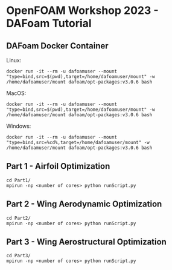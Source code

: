 OpenFOAM Workshop 2023 - DAFoam Tutorial
========================================

DAFoam Docker Container
-----------------------

Linux:
```console
docker run -it --rm -u dafoamuser --mount "type=bind,src=$(pwd),target=/home/dafoamuser/mount" -w /home/dafoamuser/mount dafoam/opt-packages:v3.0.6 bash
```

MacOS:
```console
docker run -it --rm -u dafoamuser --mount "type=bind,src=$(pwd),target=/home/dafoamuser/mount" -w /home/dafoamuser/mount dafoam/opt-packages:v3.0.6 bash
```

Windows:

```console
docker run -it --rm -u dafoamuser --mount "type=bind,src=%cd%,target=/home/dafoamuser/mount" -w /home/dafoamuser/mount dafoam/opt-packages:v3.0.6 bash
```

Part 1 - Airfoil Optimization
-----------------------------

```
cd Part1/
mpirun -np <number of cores> python runScript.py
```
Part 2 - Wing Aerodynamic Optimization
--------------------------------------

```
cd Part2/
mpirun -np <number of cores> python runScript.py
```

Part 3 - Wing Aerostructural Optimization
-----------------------------------------

```
cd Part3/
mpirun -np <number of cores> python runScript.py
```